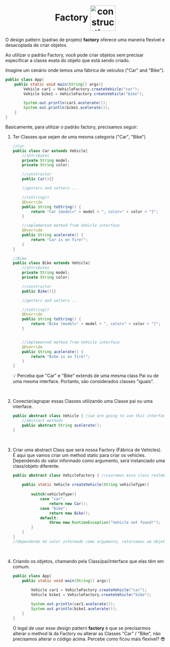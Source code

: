 <!-- title -->
<h1 align="center">
    <span>Factory</span>
    <img align="center" src="https://cdn3.iconfinder.com/data/icons/industrial-and-construction-3-2/68/253-512.png" alt="construction image icon" width="80px">
</h1>

O design pattern (padrao de projeto) **factory** oferece uma maneira flexível e desacoplada de criar objetos.

Ao utilizar o padrão Factory, você pode criar objetos sem precisar especificar a classe exata do objeto que está sendo criado.


Imagine um cenário onde temos uma fábrica de veículos ("Car" and "Bike"). 



```java
public class App{
    public static void main(String[] args){
        Vehicle car1 = VehicleFactory.createVehicle("car");
        Vehicle bike1 = VehicleFactory.createVehicle("bike");

        System.out.println(car1.acelerate());
        System.out.println(bike1.acelerate());
    }
}
```

Basicamente, para utilizar o padrão factory, precisamos seguir:

1. Ter Classes que sejam de uma mesma categoria ("Car", "Bike")

    ```java
    //Car
    public class Car extends Vehicle{
        //attributes
        private String model;
        private String color;

        //constructor
        public Car(){}

        //getters and setters ...

        //toString()
        @Override
        public String toString() {
            return "Car [model=" + model + ", color=" + color + "]";
        }

        //implemented method from Vehicle interface
        @Override
        public String acelerate() {
            return "Car is on fire!";
        }
    }

    //Bike
    public class Bike extends Vehicle{
        //attributes
        private String model;
        private String color;

        //constructor
        public Bike(){}

        //getters and setters ...

        //toString()
        @Override
        public String toString() {
            return "Bike [model=" + model + ", color=" + color + "]";
        }


        //implemented method from Vehicle interface
        @Override
        public String acelerate() {
            return "Bike is on fire!";
        }
    }
    ```
    💡 Perceba que "Car" e "Bike" extends de uma mesma class Pai ou de uma mesma interface. Portanto, são considerados classes "iguais".


<br>

2. Conectar/agrupar essas Classes utilizando uma Classe pai ou uma interface.

    ```java
    public abstract class Vehicle { //we are going to use this interface to group Classes. "Car" and "Bike" will share this same interface
        //abstract methods
        public abstract String acelerate();
    }
    ```

<br>

3. Criar uma abstract Class que será nossa Factory (Fábrica de Vehicles). É aqui que vamos criar um method static para criar os vehicles. Dependendo do valor informado como argumento, será instanciado uma class/objeto diferente.

    ```java
    public abstract class VehicleFactory { //usaremos essa class realmente como uma fábrica de criação de objetos
        
        public static Vehicle createVehicle(String vehicleType){
            
            switch(vehicleType){
                case "car":
                    return new Car();
                case "bike":
                    return new Bike();
                default:
                    throw new RuntimeException("Vehicle not found!");
            }
        }
    }
    //dependendo do valor informado como argumento, retornamos um objeto específico.
    ```

<br>

4. Criando os objetos, chamando pela Class/pai/interface que elas têm em comum.

    ```java
    public class App{
        public static void main(String[] args){
            
            Vehicle car1 = VehicleFactory.createVehicle("car");
            Vehicle bike1 = VehicleFactory.createVehicle("bike");

            System.out.println(car1.acelerate());
            System.out.println(bike1.acelerate());
        }
    }
    ```

    O legal de usar esse design pattern **factory** é que se precisarmos alterar o method lá da Factory ou alterar as Classes "Car" / "Bike", não precisamos alterar o código acima. Percebe como ficou mais flexível? 😎